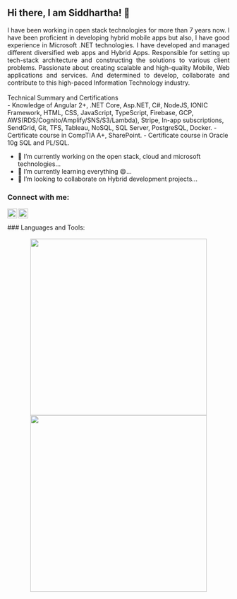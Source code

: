 ## Hi there, I am Siddhartha! 👋
<div style="text-align: justify">
 I have been working in open stack technologies for more than 7 years now. I have been proficient in developing hybrid mobile apps but also, I have good experience in Microsoft .NET technologies. I have developed and managed different diversified web apps and Hybrid Apps. Responsible for setting up tech-stack architecture and constructing the solutions to various client problems. Passionate about creating scalable and high-quality Mobile, Web applications and services. And determined to develop, collaborate and contribute to this high-paced Information Technology industry.
</div>
<br />
<!-- **SiddwMusic/SiddwMusic** is a ✨ _special_ ✨ repository because its `README.md` (this file) appears on your GitHub profile. -->
Technical Summary and Certifications
<br />
    - Knowledge of Angular 2+, .NET Core, Asp.NET, C#, NodeJS, IONIC Framework, HTML, CSS, JavaScript, TypeScript, Firebase, GCP, AWS(RDS/Cognito/Amplify/SNS/S3/Lambda), Stripe, In-app subscriptions, SendGrid, Git, TFS, Tableau, NoSQL, SQL Server, PostgreSQL, Docker.
    - Certificate course in CompTIA A+, SharePoint.
    - Certificate course in Oracle 10g SQL and PL/SQL.

- 🔭 I’m currently working on the open stack, cloud and microsoft technologies...
- 🌱 I’m currently learning everything 😄...
- 👯 I’m looking to collaborate on Hybrid development projects...
<!-- - 🤔 I’m looking for help with ...
- 💬 Ask me about ...
- 📫 How to reach me: ...
- 😄 Pronouns: ...
- ⚡ Fun fact: ... -->

### Connect with me:

<img align="left" alt="codeSTACKr | Twitter" width="22px" src="https://cdn.jsdelivr.net/npm/simple-icons@v3/icons/twitter.svg" />
<img align="left" alt="codeSTACKr | LinkedIn" width="22px" src="https://cdn.jsdelivr.net/npm/simple-icons@v3/icons/linkedin.svg" />


<br />
<br />
### Languages and Tools:

<br />
<br />

<div align = "center">
<img src = "https://github-readme-stats.vercel.app/api/top-langs/?username=anuraghazra&langs_count=4&theme=onedark" width = 400 />
<img src = "https://github-readme-stats.vercel.app/api?username=SiddwMusic&show_icons=true&theme=onedark" width = 400 />
</div>
